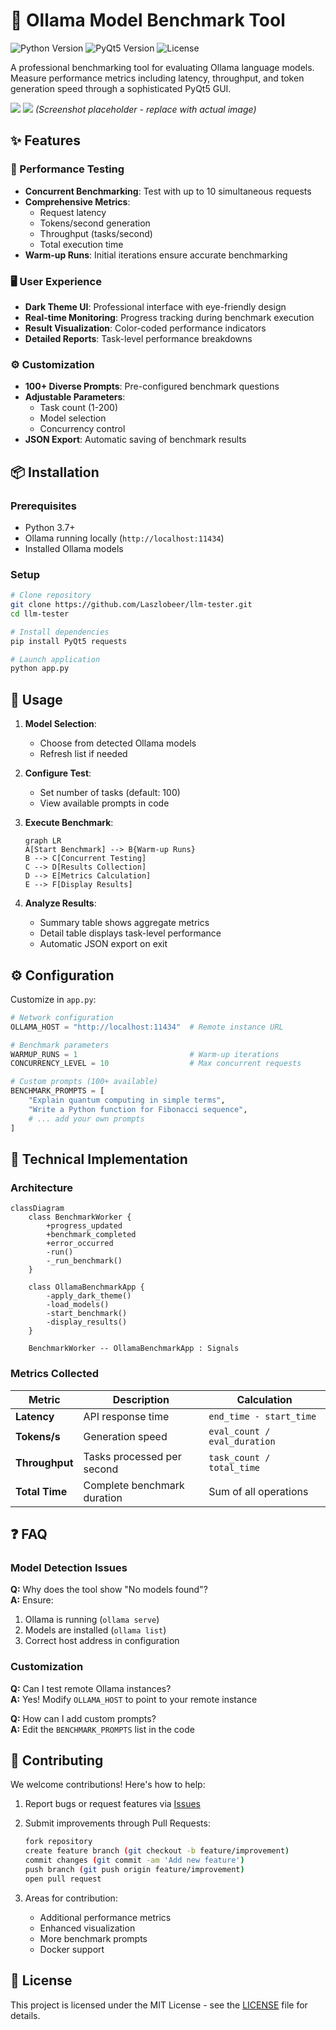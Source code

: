 

# 🚀 Ollama Model Benchmark Tool

![Python Version](https://img.shields.io/badge/python-3.7%2B-blue)
![PyQt5 Version](https://img.shields.io/badge/PyQt5-5.15%2B-green)
![License]([https://img.shields.io/badge/license-MIT-yellow](https://opensource.org/license/MIT))

A professional benchmarking tool for evaluating Ollama language models. Measure performance metrics including latency, throughput, and token generation speed through a sophisticated PyQt5 GUI.

![](screenshot.png)
![](screenshot1.png) *(Screenshot placeholder - replace with actual image)*

## ✨ Features

### 🧪 Performance Testing
- **Concurrent Benchmarking**: Test with up to 10 simultaneous requests
- **Comprehensive Metrics**:
  - Request latency
  - Tokens/second generation
  - Throughput (tasks/second)
  - Total execution time
- **Warm-up Runs**: Initial iterations ensure accurate benchmarking

### 🖥️ User Experience
- **Dark Theme UI**: Professional interface with eye-friendly design
- **Real-time Monitoring**: Progress tracking during benchmark execution
- **Result Visualization**: Color-coded performance indicators
- **Detailed Reports**: Task-level performance breakdowns

### ⚙️ Customization
- **100+ Diverse Prompts**: Pre-configured benchmark questions
- **Adjustable Parameters**:
  - Task count (1-200)
  - Model selection
  - Concurrency control
- **JSON Export**: Automatic saving of benchmark results

## 📦 Installation

### Prerequisites
- Python 3.7+
- Ollama running locally (`http://localhost:11434`)
- Installed Ollama models

### Setup
```bash
# Clone repository
git clone https://github.com/Laszlobeer/llm-tester.git
cd llm-tester

# Install dependencies
pip install PyQt5 requests

# Launch application
python app.py
```

## 🧭 Usage

1. **Model Selection**:
   - Choose from detected Ollama models
   - Refresh list if needed
   
2. **Configure Test**:
   - Set number of tasks (default: 100)
   - View available prompts in code

3. **Execute Benchmark**:
   ```mermaid
   graph LR
   A[Start Benchmark] --> B{Warm-up Runs}
   B --> C[Concurrent Testing]
   C --> D[Results Collection]
   D --> E[Metrics Calculation]
   E --> F[Display Results]
   ```

4. **Analyze Results**:
   - Summary table shows aggregate metrics
   - Detail table displays task-level performance
   - Automatic JSON export on exit

## ⚙️ Configuration

Customize in `app.py`:
```python
# Network configuration
OLLAMA_HOST = "http://localhost:11434"  # Remote instance URL

# Benchmark parameters
WARMUP_RUNS = 1                         # Warm-up iterations
CONCURRENCY_LEVEL = 10                  # Max concurrent requests

# Custom prompts (100+ available)
BENCHMARK_PROMPTS = [
    "Explain quantum computing in simple terms",
    "Write a Python function for Fibonacci sequence",
    # ... add your own prompts
]
```

## 🧠 Technical Implementation

### Architecture
```mermaid
classDiagram
    class BenchmarkWorker {
        +progress_updated
        +benchmark_completed
        +error_occurred
        -run()
        -_run_benchmark()
    }
    
    class OllamaBenchmarkApp {
        -apply_dark_theme()
        -load_models()
        -start_benchmark()
        -display_results()
    }
    
    BenchmarkWorker -- OllamaBenchmarkApp : Signals
```

### Metrics Collected
| Metric | Description | Calculation |
|--------|-------------|-------------|
| **Latency** | API response time | `end_time - start_time` |
| **Tokens/s** | Generation speed | `eval_count / eval_duration` |
| **Throughput** | Tasks processed per second | `task_count / total_time` |
| **Total Time** | Complete benchmark duration | Sum of all operations |

## ❓ FAQ

### Model Detection Issues
**Q:** Why does the tool show "No models found"?  
**A:** Ensure:
1. Ollama is running (`ollama serve`)
2. Models are installed (`ollama list`)
3. Correct host address in configuration

### Customization
**Q:** Can I test remote Ollama instances?  
**A:** Yes! Modify `OLLAMA_HOST` to point to your remote instance

**Q:** How can I add custom prompts?  
**A:** Edit the `BENCHMARK_PROMPTS` list in the code

## 🤝 Contributing

We welcome contributions! Here's how to help:

1. Report bugs or request features via [Issues](https://github.com/Laszlobeer/llm-tester/issues)
2. Submit improvements through Pull Requests:
   ```bash
   fork repository
   create feature branch (git checkout -b feature/improvement)
   commit changes (git commit -am 'Add new feature')
   push branch (git push origin feature/improvement)
   open pull request
   ```

3. Areas for contribution:
   - Additional performance metrics
   - Enhanced visualization
   - More benchmark prompts
   - Docker support

## 📜 License

This project is licensed under the MIT License - see the [LICENSE](LICENSE) file for details.


